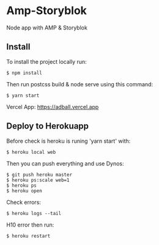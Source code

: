 # Amp-Storyblok

Node app with AMP &amp; Storyblok

## Install
To install the project locally run:

```
$ npm install
```

Then run postcss build & node serve using this command:

```
$ yarn start
```

Vercel App: https://adball.vercel.app

## Deploy to Herokuapp

Before check is heroku is runing 'yarn start' with:

```
$ heroku local web
```

Then you can push everything and use Dynos:

```
$ git push heroku master
$ heroku ps:scale web=1
$ heroku ps
$ heroku open
```

Check errors:

```
$ heroku logs --tail
```

H10 error then run:

```
$ heroku restart
```
